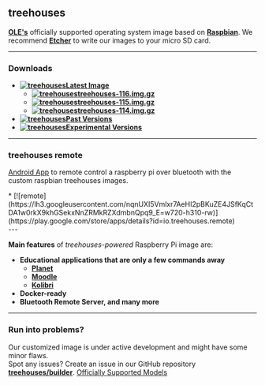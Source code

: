## treehouses


**[OLE's](http://www.ole.org/)** officially supported operating system image based on **[Raspbian](https://www.raspberrypi.org)**.
We recommend **[Etcher](https://www.balena.io/etcher/)** to write our images to your micro SD card.

---

### Downloads

* **[![treehouses](https://avatars1.githubusercontent.com/u/33208073?size=25)Latest Image](http://dev.ole.org/latest.img.gz)**
  * **[![treehouses](https://avatars1.githubusercontent.com/u/33208073?size=25)treehouses-116.img.gz](http://download.treehouses.io/treehouse-116.img.gz)**
  * **[![treehouses](https://avatars1.githubusercontent.com/u/33208073?size=25)treehouses-115.img.gz](http://download.treehouses.io/treehouse-115.img.gz)**
  * **[![treehouses](https://avatars1.githubusercontent.com/u/33208073?size=25)treehouses-114.img.gz](http://download.treehouses.io/treehouse-114.img.gz)**
* **[![treehouses](https://avatars1.githubusercontent.com/u/33208073?size=25)Past Versions](http://download.treehouses.io/)**
* **[![treehouses](https://avatars1.githubusercontent.com/u/33208073?size=25)Experimental Versions](http://dev.ole.org/)**
---

### treehouses remote 

[Android App](https://play.google.com/store/apps/details?id=io.treehouses.remote) to remote control a raspberry pi over bluetooth with the custom raspbian treehouses images.

<div class="text-center">
* [![remote](https://lh3.googleusercontent.com/nqnUXI5Vmlxr7AeHI2pBKuZE4JSfKqCtDA1w0rkX9khGSekxNnZRMkRZXdmbnQpq9_E=w720-h310-rw)](https://play.google.com/store/apps/details?id=io.treehouses.remote)
 </div>
 ---

**Main features** of *treehouses-powered* Raspberry Pi image are:

* **Educational applications that are only a few commands away**
  * **[Planet](https://github.com/open-learning-exchange/planet/)**
  * **[Moodle](https://github.com/treehouses/moodole)**
  * **[Kolibri](https://github.com/treehouses/kolibri)**
* **Docker-ready**
* **Bluetooth Remote Server, and many more**

---

### Run into problems?

Our customized image is under active development and might have some minor flaws.  
Spot any issues? Create an issue in our GitHub repository **[treehouses/builder](https://github.com/treehouses/builder/issues)**.
[Officially Supported Models](https://github.com/treehouses/cli/blob/836c2e9b0bcebfe6afc97706634e7c070d795eac/modules/detectrpi.sh#L5-L42)
